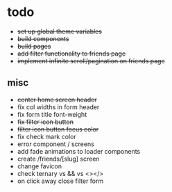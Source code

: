 # todo

- ~~set up global theme variables~~
- ~~build components~~
- ~~build pages~~
- ~~add filter functionality to friends page~~
- ~~implement infinite scroll/pagination on friends page~~

## misc

- ~~center home screen header~~
- fix col widths in form header
- fix form title font-weight
- ~~fix filter icon button~~
- ~~filter icon button focus color~~
- fix check mark color
- error component / screens
- add fade animations to loader components
- create /friends/[slug] screen
- change favicon
- check ternary vs && vs <></>
- on click away close filter form
